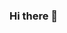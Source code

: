 ### Hi there 👋

<!--
**jeffreyczy/JEFFREYCZY** is a ✨ _special_ ✨ repository because its `README.md` (this file) appears on your GitHub profile.

Here are some ideas to get you started:

- 🔭 I’m currently working on the IBM Professional Certification
- 🌱 I’m currently learning Python and R
- 👯 I’m looking to collaborate on Machine Learning projects pertaining to Maritime-related use cases
- 🤔 I’m looking for help with Model Deployments
- 💬 Ask me about anything!
- 📫 How to reach me: jeffreychaizhiyang@gmail.com
- 😄 Pronouns: 
- ⚡ Fun fact: I love to play basketball
-->
